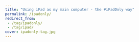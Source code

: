 ```yaml
---
title: "Using iPad as my main computer - the #iPadOnly way"
permalink: /ipadonly/
redirect_from:
 - /tag/ipadonly/
 - /tag/ipad/
cover: ipadonly-tag.jpg
---
```

